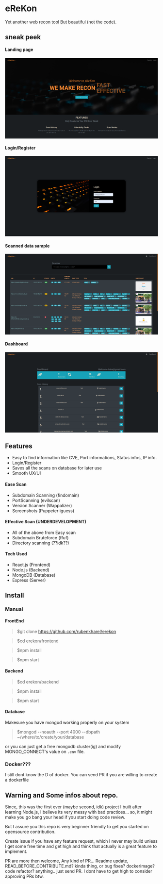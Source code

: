 # eReKon

Yet another web recon tool But beautiful (not the code). 

## sneak peek

#### Landing page
![landing](https://raw.githubusercontent.com/rubenkharel/eReKon/main/repoAssets/landing.png)
#### Login/Register
![login](https://raw.githubusercontent.com/rubenkharel/eReKon/main/repoAssets/login.png)
#### Scanned data sample
![Sample](https://raw.githubusercontent.com/rubenkharel/eReKon/main/repoAssets/scanner.png)
#### Dashboard
![Dash](https://raw.githubusercontent.com/rubenkharel/eReKon/main/repoAssets/dash.png)

## Features

- Easy to find information like CVE, Port informations, Status infos, IP info.
- Login/Register
- Saves all the scans on database for later use
- Smooth UX/UI
#### Ease Scan
- Subdomain Scanning (findomain)
- PortScanning (evilscan)
- Version Scanner (Wappalizer)
- Screenshots (Puppeter iguess)

#### Effective Scan (UNDERDEVELOPMENT)
- All of the above from Easy scan
- Subdomain Bruteforce (ffuf) 
- Directory scanning (??idk??) 
#### Tech Used
- React.js (Frontend)
- Node.js (Backend)
- MongoDB (Database)
- Express (Server)

## Install

### Manual
#### FrontEnd 

> $git clone https://github.com/rubenkharel/erekon

> $cd erekon/frontend

> $npm install

> $npm start

#### Backend

> $cd erekon/backend

> $npm install

> $npm start

#### Database

Makesure you have mongod working properly on your system

> $mongod --noauth --port 4000 --dbpath ~/where/to/create/your/database

or you can just get a free mongodb cluster(ig) and modify MONGO_CONNECT's value on `.env` file.


### Docker???
I still dont know the D of docker. You can send PR if you are willing to create a dockerfile

## Warning and Some infos about repo.

Since, this was the first ever (maybe second, idk) project I built after learning Node.js, I believe its very messy with bad practices... so, it might make you go bang your head if you start doing code review.

But I assure you this repo is very beginner friendly to get you started on opensource contribution.

Create issue if you have any feature request, which I never may build unless I get some free time and get high and think that actually is a great feature to implement.

PR are more then welcome, Any kind of PR... Readme update, READ_BEFORE_CONTRIBUTE.md? kinda thing, or bug fixes? dockerimage? code refactor? anything.. just send PR. I dont have to get high to consider approving PRs btw. 

